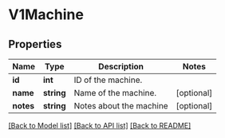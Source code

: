 # V1Machine

## Properties
Name | Type | Description | Notes
------------ | ------------- | ------------- | -------------
**id** | **int** | ID of the machine. | 
**name** | **string** | Name of the machine. | [optional] 
**notes** | **string** | Notes about the machine | [optional] 

[[Back to Model list]](../../README.md#documentation-for-models) [[Back to API list]](../../README.md#documentation-for-api-endpoints) [[Back to README]](../../README.md)


